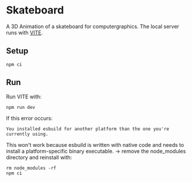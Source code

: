 # Skateboard
A 3D Animation of a skateboard for computergraphics.
The local server runs with [VITE](https://vitejs.dev/).

## Setup
```console
npm ci
```

## Run
Run VITE with:
```console
npm run dev
```

If this error occurs: 
```console
You installed esbuild for another platform than the one you're currently using.
```
This won't work because esbuild is written with native code and needs to install a platform-specific binary executable.
 &rarr; remove the node_modules directory and reinstall with:
```console
rm node_modules -rf
npm ci
```